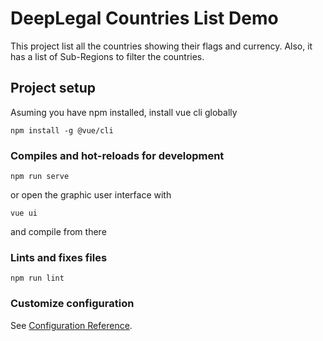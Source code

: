# DeepLegal Countries List Demo

This project list all the countries showing their flags and currency.
Also, it has a list of Sub-Regions to filter the countries.

## Project setup
Asuming you have npm installed, install vue cli globally
```
npm install -g @vue/cli
```

### Compiles and hot-reloads for development
```
npm run serve
```
or open the graphic user interface with
```
vue ui
```
and compile from there

### Lints and fixes files
```
npm run lint
```

### Customize configuration
See [Configuration Reference](https://cli.vuejs.org/config/).
